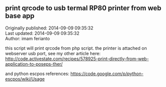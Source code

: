 ## print qrcode to usb termal RP80 printer from web base app  
Originally published: 2014-09-09 09:35:32  
Last updated: 2014-09-09 09:35:32  
Author: imam ferianto  
  
this script will print qrcode from php script.
the printer is attached on webserver usb port,
see my other article here:
http://code.activestate.com/recipes/578925-print-directly-from-web-application-to-poseps-ther/

and python escpos references:
https://code.google.com/p/python-escpos/wiki/Usage